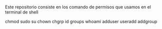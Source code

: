 Este repositorio consiste en los comando de permisos que usamos en el terminal de shell 

chmod
sudo
su
chown
chgrp
id
groups
whoami
adduser
useradd
addgroup
